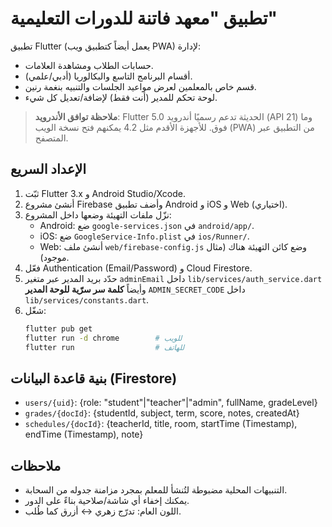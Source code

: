 
# تطبيق "معهد فاتنة للدورات التعليمية"

تطبيق Flutter (يعمل أيضاً كتطبيق ويب PWA) لإدارة:
- حسابات الطلاب ومشاهدة العلامات.
- أقسام البرنامج التاسع والبكالوريا (أدبي/علمي).
- قسم خاص بالمعلمين لعرض مواعيد الجلسات والتنبيه بنغمة رنين.
- لوحة تحكم للمدير (أنت فقط) لإضافة/تعديل كل شيء.

> **ملاحظة توافق الأندرويد**: Flutter الحديثة تدعم رسميًا أندرويد 5.0 (API 21) وما فوق. للأجهزة الأقدم مثل 4.2 يمكنهم فتح نسخة الويب (PWA) من التطبيق عبر المتصفح.

## الإعداد السريع

1) ثبّت Flutter 3.x و Android Studio/Xcode.
2) أنشئ مشروع Firebase وأضف تطبيق Android و iOS و Web (اختياري).
3) نزّل ملفات التهيئة وضعها داخل المشروع:
   - Android: ضع `google-services.json` في `android/app/`.
   - iOS: ضع `GoogleService-Info.plist` في `ios/Runner/`.
   - Web: أنشئ ملف `web/firebase-config.js` وضع كائن التهيئة هناك (مثال موجود).
4) فعّل Authentication (Email/Password) و Cloud Firestore.
5) حدّد بريد المدير عبر متغير `adminEmail` داخل `lib/services/auth_service.dart` وأيضاً **كلمة سر سرّية للوحة المدير** `ADMIN_SECRET_CODE` داخل `lib/services/constants.dart`.
6) شغّل:
   ```bash
   flutter pub get
   flutter run -d chrome        # للويب
   flutter run                  # للهاتف
   ```

## بنية قاعدة البيانات (Firestore)

- `users/{uid}`: {role: "student"|"teacher"|"admin", fullName, gradeLevel}
- `grades/{docId}`: {studentId, subject, term, score, notes, createdAt}
- `schedules/{docId}`: {teacherId, title, room, startTime (Timestamp), endTime (Timestamp), note}

## ملاحظات

- التنبيهات المحلية مضبوطة لتُنشأ للمعلم بمجرد مزامنة جدوله من السحابة.
- يمكنك إخفاء أي شاشة/صلاحية بناءً على الدور.
- اللون العام: تدرّج زهري ↔ أزرق كما طُلب.
